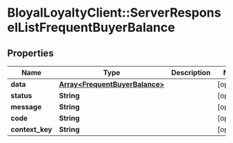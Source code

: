 # BloyalLoyaltyClient::ServerResponseIListFrequentBuyerBalance

## Properties
Name | Type | Description | Notes
------------ | ------------- | ------------- | -------------
**data** | [**Array&lt;FrequentBuyerBalance&gt;**](FrequentBuyerBalance.md) |  | [optional] 
**status** | **String** |  | [optional] 
**message** | **String** |  | [optional] 
**code** | **String** |  | [optional] 
**context_key** | **String** |  | [optional] 

